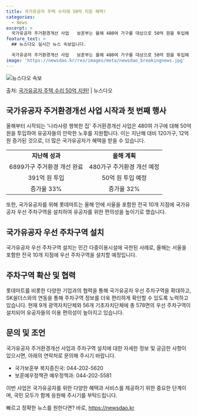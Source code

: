 ```yaml
---
title: 국가유공자 주택 수리에 50억 지원 혜택!
categories:
  - News
excerpt: >
  국가유공자 주거환경개선 사업   보훈부는 올해 480여 가구를 대상으로 50억 원을 투입해 '나라사랑 행복한…
feature_text: >
  ## 뉴스다오 실시간 뉴스 속보입니다.

  국가유공자 주거환경개선 사업   보훈부는 올해 480여 가구를 대상으로 50억 원을 투입해 '나라사랑 행복한…
image: 'https://newsdao.kr/res/images/meta/newsdao_breakingnews.jpg'
---
```


![뉴스다오 속보](https://newsdao.kr/res/images/meta/newsdao_breakingnews.jpg)

<p>출처: <a href="https://newsdao.kr/4022" rel="dofollow">국가유공자 주택 수리 50억 지원!</a> | 뉴스다오</p>

<h2 data-ke-size="size26">국가유공자 주거환경개선 사업 시작과 첫 번째 행사</h2>

<p data-ke-size="size16">올해부터 시작되는 '나라사랑 행복한 집' 주거환경개선 사업은 480여 가구에 대해 50억 원을 투입하여 유공자들의 안락한 노후를 지원합니다. 이는 지난해 대비 120가구, 12억 원 증가된 것으로, 더 많은 국가유공자가 혜택을 받을 수 있습니다.</p>

<table>
  <tr>
    <td style="text-align: center; height: 17px;"><b>지난해 성과</b></td>
    <td style="text-align: center; height: 17px;"><b>올해 계획</b></td>
  </tr>
  <tr>
    <td style="text-align: center; height: 17px;">6899가구 주거환경 개선 완료</td>
    <td style="text-align: center; height: 17px;">480가구 주거환경 개선 예정</td>
  </tr>
  <tr>
    <td style="text-align: center; height: 17px;">391억 원 투입</td>
    <td style="text-align: center; height: 17px;">50억 원 투입 예정</td>
  </tr>
  <tr>
    <td style="text-align: center; height: 17px;">증가율 33%</td>
    <td style="text-align: center; height: 17px;">증가율 32%</td>
  </tr>
</table>

<p data-ke-size="size16">또한, 국가유공자를 위해 롯데마트는 올해 안에 서울을 포함한 전국 10개 지점에 국가유공자 우선 주차구역을 설치하여 유공자를 위한 편의성을 높이기로 했습니다.</p>

<h2 data-ke-size="size26">국가유공자 우선 주차구역 설치</h2>

<p data-ke-size="size16">국가유공자 우선 주차구역 설치는 민간 다중이용시설에 국한된 사례로, 올해는 서울을 포함한 전국 10개 지점에 우선 주차구역을 설치할 예정입니다.</p>

<h2 data-ke-size="size26">주차구역 확산 및 협력</h2>

<p data-ke-size="size16">롯데마트를 비롯한 다양한 기업과의 협력을 통해 국가유공자 우선 주차구역을 확대하고, SK쉴더스와의 연동을 통해 주차구역 정보를 더욱 편리하게 확인할 수 있도록 노력하고 있습니다. 현재 9개 광역자치단체와 56개 기초자치단체에 총 578면의 우선 주차구역이 설치되어 유공자들의 이용 편의성이 높아지고 있습니다.</p>

<h2 data-ke-size="size26">문의 및 조언</h2>

<p data-ke-size="size16">국가유공자 주거환경개선 사업과 주차구역 설치에 대한 자세한 정보 및 궁금한 사항이 있으시면, 아래의 연락처로 문의해 주시기 바랍니다.</p>

<ul>
	<li>국가보훈부 복지증진국: 044-202-5620</li>
	<li>보훈예우정책관 예우정책과: 044-202-5581</li>
</ul>

<p data-ke-size="size16">이번 사업은 국가유공자를 위한 다양한 혜택과 서비스를 제공하기 위한 중요한 단계이며, 국민 모두가 함께 응원해 주시기를 부탁드립니다.</p>

<p data-ke-size="size16"></p> 

빠르고 정확한 뉴스를 원한다면? 바로, <a href="https://newsdao.kr" rel="dofollow">https://newsdao.kr</a>


